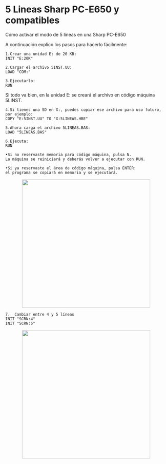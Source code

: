 # 5 Lineas Sharp PC-E650 y compatibles


Cómo activar el modo de 5 líneas en una Sharp PC-E650

A continuación explico los pasos para hacerlo fácilmente:  

	1.Crear una unidad E: de 20 KB:  
	INIT "E:20K"   
 
	2.Cargar el archivo 5INST.UU:  
	LOAD "COM:"   
 
	3.Ejecutarlo:  
	RUN  
 
Si todo va bien, en la unidad E: se creará el archivo en código máquina 5LINST.  

	4.Si tienes una SD en X:, puedes copiar ese archivo para uso futuro, por ejemplo:  
	COPY "E:5INST.UU" TO "X:5LINEAS.HBE"   
 
	5.Ahora carga el archivo 5LINEAS.BAS:  
	LOAD "5LINEAS.BAS"   
 
	6.Ejecuta:  
	RUN  

	•Si no reservaste memoria para código máquina, pulsa N. 
	La máquina se reiniciará y deberás volver a ejecutar con RUN.
   
	•Si ya reservaste el área de código máquina, pulsa ENTER: 
	el programa se copiará en memoria y se ejecutará.
 
<p align="center">
<img src="https://github.com/user-attachments/assets/a55537d8-dc85-4f92-a2c2-91a7ea5cba01" width="400">
</p>
<p align="center">
   
	7.	Cambiar entre 4 y 5 líneas
 	INIT "SCRN:4"
 	INIT "SCRN:5"

<p align="center">
<img src="https://github.com/user-attachments/assets/082c972d-815d-4b50-adee-bc86bcca6a9f" width="400">
</p>
<p align="center">


  




  
